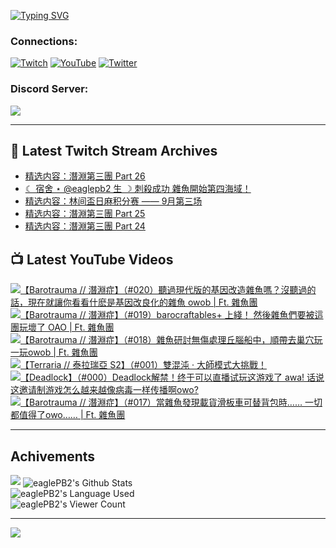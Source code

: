 <!--### Hello people, I'm EaglePB2 - The one who building something for fun 👋
Thank you for standby for this profile.   
The purpose of this profile is coming soon.   
You may come back later, as you wish if this readme.md is updated.   -->

<a href="https://git.io/typing-svg"><img src="https://readme-typing-svg.herokuapp.com?font=Fira+Code&duration=1000&pause=5000&vCenter=true&random=false&width=500&lines=%F0%9F%91%8B+Hello+Everyone%2C+I'm+EaglePB2.;%F0%9F%99%87+Thank+you+for+stopping+by+my+profile.+;%F0%9F%94%AD+%3D%3D%3D%3D+%F0%9F%94%AD;%F0%9F%91%8B+%E4%BD%A0%E5%A5%BD%EF%BC%8C%E6%AD%A1%E8%BF%8E%E4%BE%86%E5%88%B0%E6%88%91%E7%9A%84%E4%BB%A3%E7%A2%BC%E5%BA%AB%E3%80%82;%F0%9F%99%87+%E6%84%9F%E8%AC%9D%E5%89%8D%E4%BE%86%E5%8F%83%E8%A7%80%E5%B0%8F%E5%B1%8B+owo~" alt="Typing SVG" /></a>

### Connections:

[![Twitch](https://img.shields.io/badge/Twitch-9347FF?style=flat-square&logo=twitch&logoColor=white)](https://www.twitch.tv/eaglepb2)
[![YouTube](https://img.shields.io/badge/YouTube-%23FF0000.svg?style=flat-square&logo=YouTube&logoColor=white)](https://www.youtube.com/eaglepb2)
[![Twitter](https://img.shields.io/badge/Twitter-%231DA1F2.svg?style=flat-square&logo=Twitter&logoColor=white)](https://twitter.com/eaglepb2)

### Discord Server:

[![](https://invidget.switchblade.xyz/qKrub9b?theme=dark&language=ch)](https://discord.gg/qKrub9b)

---

## 👾 Latest Twitch Stream Archives
<!-- TWITCH:START -->
- [精选内容：潛淵第三團 Part 26](https://www.twitch.tv/videos/2258196195)
- [☾ 宿舍 ⋆ @eaglepb2 生 ☽ 刺殺成功 雜魚開始第四海域！](https://www.twitch.tv/videos/2257531419)
- [精选内容：林间盃日麻积分赛 —— 9月第三场](https://www.twitch.tv/videos/2256830780)
- [精选内容：潛淵第三團 Part 25](https://www.twitch.tv/videos/2256830194)
- [精选内容：潛淵第三團 Part 24](https://www.twitch.tv/videos/2256830052)
<!-- TWITCH:END -->



## 📺 Latest YouTube Videos
<!-- YOUTUBE:START -->
<!-- YOUTUBE:END -->

<!-- BEGIN YOUTUBE-CARDS -->
<a href="https://www.youtube.com/watch?v=izbqK8RX2qQ">
  <picture>
    <source media="(prefers-color-scheme: dark)" srcset="https://ytcards.demolab.com/?id=izbqK8RX2qQ&title=%E3%80%90Barotrauma+%2F%2F+%E6%BD%9B%E6%B7%B5%E7%97%87%E3%80%91%EF%BC%88%23020%EF%BC%89%E8%81%BD%E9%81%8E%E7%8F%BE%E4%BB%A3%E7%89%88%E7%9A%84%E5%9F%BA%E5%9B%A0%E6%94%B9%E9%80%A0%E9%9B%9C%E9%AD%9A%E5%97%8E%EF%BC%9F%E6%B2%92%E8%81%BD%E9%81%8E%E7%9A%84%E8%A9%B1%EF%BC%8C%E7%8F%BE%E5%9C%A8%E5%B0%B1%E8%AE%93%E4%BD%A0%E7%9C%8B%E7%9C%8B%E4%BB%80%E9%BA%BD%E6%98%AF%E5%9F%BA%E5%9B%A0%E6%94%B9%E8%89%AF%E5%8C%96%E7%9A%84%E9%9B%9C%E9%AD%9A+owob+%7C+Ft.+%E9%9B%9C%E9%AD%9A%E5%9C%98&lang=zh&timestamp=1727237387&background_color=%230d1117&title_color=%23ffffff&stats_color=%23dedede&max_title_lines=1&width=250&border_radius=5&duration=11895">
    <img src="https://ytcards.demolab.com/?id=izbqK8RX2qQ&title=%E3%80%90Barotrauma+%2F%2F+%E6%BD%9B%E6%B7%B5%E7%97%87%E3%80%91%EF%BC%88%23020%EF%BC%89%E8%81%BD%E9%81%8E%E7%8F%BE%E4%BB%A3%E7%89%88%E7%9A%84%E5%9F%BA%E5%9B%A0%E6%94%B9%E9%80%A0%E9%9B%9C%E9%AD%9A%E5%97%8E%EF%BC%9F%E6%B2%92%E8%81%BD%E9%81%8E%E7%9A%84%E8%A9%B1%EF%BC%8C%E7%8F%BE%E5%9C%A8%E5%B0%B1%E8%AE%93%E4%BD%A0%E7%9C%8B%E7%9C%8B%E4%BB%80%E9%BA%BD%E6%98%AF%E5%9F%BA%E5%9B%A0%E6%94%B9%E8%89%AF%E5%8C%96%E7%9A%84%E9%9B%9C%E9%AD%9A+owob+%7C+Ft.+%E9%9B%9C%E9%AD%9A%E5%9C%98&lang=zh&timestamp=1727237387&background_color=%23ffffff&title_color=%2324292f&stats_color=%2357606a&max_title_lines=1&width=250&border_radius=5&duration=11895" alt="【Barotrauma // 潛淵症】（#020）聽過現代版的基因改造雜魚嗎？沒聽過的話，現在就讓你看看什麽是基因改良化的雜魚 owob | Ft. 雜魚團" title="【Barotrauma // 潛淵症】（#020）聽過現代版的基因改造雜魚嗎？沒聽過的話，現在就讓你看看什麽是基因改良化的雜魚 owob | Ft. 雜魚團">
  </picture>
</a>
<a href="https://www.youtube.com/watch?v=n05N5vkLg8k">
  <picture>
    <source media="(prefers-color-scheme: dark)" srcset="https://ytcards.demolab.com/?id=n05N5vkLg8k&title=%E3%80%90Barotrauma+%2F%2F+%E6%BD%9B%E6%B7%B5%E7%97%87%E3%80%91%EF%BC%88%23019%EF%BC%89barocraftables%2B+%E4%B8%8A%E7%B6%AB%EF%BC%81+%E7%84%B6%E5%BE%8C%E9%9B%9C%E9%AD%9A%E5%80%91%E8%A6%81%E8%A2%AB%E9%80%99%E5%9C%98%E7%8E%A9%E5%A3%9E%E4%BA%86+OAO+%7C+Ft.+%E9%9B%9C%E9%AD%9A%E5%9C%98&lang=zh&timestamp=1727155057&background_color=%230d1117&title_color=%23ffffff&stats_color=%23dedede&max_title_lines=1&width=250&border_radius=5&duration=11241">
    <img src="https://ytcards.demolab.com/?id=n05N5vkLg8k&title=%E3%80%90Barotrauma+%2F%2F+%E6%BD%9B%E6%B7%B5%E7%97%87%E3%80%91%EF%BC%88%23019%EF%BC%89barocraftables%2B+%E4%B8%8A%E7%B6%AB%EF%BC%81+%E7%84%B6%E5%BE%8C%E9%9B%9C%E9%AD%9A%E5%80%91%E8%A6%81%E8%A2%AB%E9%80%99%E5%9C%98%E7%8E%A9%E5%A3%9E%E4%BA%86+OAO+%7C+Ft.+%E9%9B%9C%E9%AD%9A%E5%9C%98&lang=zh&timestamp=1727155057&background_color=%23ffffff&title_color=%2324292f&stats_color=%2357606a&max_title_lines=1&width=250&border_radius=5&duration=11241" alt="【Barotrauma // 潛淵症】（#019）barocraftables+ 上綫！ 然後雜魚們要被這團玩壞了 OAO | Ft. 雜魚團" title="【Barotrauma // 潛淵症】（#019）barocraftables+ 上綫！ 然後雜魚們要被這團玩壞了 OAO | Ft. 雜魚團">
  </picture>
</a>
<a href="https://www.youtube.com/watch?v=g5WvRcYU9FI">
  <picture>
    <source media="(prefers-color-scheme: dark)" srcset="https://ytcards.demolab.com/?id=g5WvRcYU9FI&title=%E3%80%90Barotrauma+%2F%2F+%E6%BD%9B%E6%B7%B5%E7%97%87%E3%80%91%EF%BC%88%23018%EF%BC%89%E9%9B%9C%E9%AD%9A%E7%A0%94%E8%A8%8E%E7%84%A1%E5%82%B7%E8%99%95%E7%90%86%E4%B8%98%E8%85%A6%E8%88%B9%E4%B8%AD%EF%BC%8C%E9%A0%86%E5%B8%B6%E5%8E%BB%E5%B7%A2%E7%A9%B4%E7%8E%A9%E4%B8%80%E7%8E%A9owob+%7C+Ft.+%E9%9B%9C%E9%AD%9A%E5%9C%98&lang=zh&timestamp=1727062840&background_color=%230d1117&title_color=%23ffffff&stats_color=%23dedede&max_title_lines=1&width=250&border_radius=5&duration=14772">
    <img src="https://ytcards.demolab.com/?id=g5WvRcYU9FI&title=%E3%80%90Barotrauma+%2F%2F+%E6%BD%9B%E6%B7%B5%E7%97%87%E3%80%91%EF%BC%88%23018%EF%BC%89%E9%9B%9C%E9%AD%9A%E7%A0%94%E8%A8%8E%E7%84%A1%E5%82%B7%E8%99%95%E7%90%86%E4%B8%98%E8%85%A6%E8%88%B9%E4%B8%AD%EF%BC%8C%E9%A0%86%E5%B8%B6%E5%8E%BB%E5%B7%A2%E7%A9%B4%E7%8E%A9%E4%B8%80%E7%8E%A9owob+%7C+Ft.+%E9%9B%9C%E9%AD%9A%E5%9C%98&lang=zh&timestamp=1727062840&background_color=%23ffffff&title_color=%2324292f&stats_color=%2357606a&max_title_lines=1&width=250&border_radius=5&duration=14772" alt="【Barotrauma // 潛淵症】（#018）雜魚研討無傷處理丘腦船中，順帶去巢穴玩一玩owob | Ft. 雜魚團" title="【Barotrauma // 潛淵症】（#018）雜魚研討無傷處理丘腦船中，順帶去巢穴玩一玩owob | Ft. 雜魚團">
  </picture>
</a>
<a href="https://www.youtube.com/watch?v=0psSZgp4hiI">
  <picture>
    <source media="(prefers-color-scheme: dark)" srcset="https://ytcards.demolab.com/?id=0psSZgp4hiI&title=%E3%80%90Terraria+%2F%2F+%E6%B3%B0%E6%8B%89%E7%91%9E%E4%BA%9E+S2%E3%80%91%EF%BC%88%23001%EF%BC%89%E9%9B%99%E6%B7%B7%E6%B2%8C+%C2%B7+%E5%A4%A7%E5%B8%AB%E6%A8%A1%E5%BC%8F%E5%A4%A7%E6%8C%91%E6%88%B0%EF%BC%81&lang=zh&timestamp=1726983067&background_color=%230d1117&title_color=%23ffffff&stats_color=%23dedede&max_title_lines=1&width=250&border_radius=5&duration=10361">
    <img src="https://ytcards.demolab.com/?id=0psSZgp4hiI&title=%E3%80%90Terraria+%2F%2F+%E6%B3%B0%E6%8B%89%E7%91%9E%E4%BA%9E+S2%E3%80%91%EF%BC%88%23001%EF%BC%89%E9%9B%99%E6%B7%B7%E6%B2%8C+%C2%B7+%E5%A4%A7%E5%B8%AB%E6%A8%A1%E5%BC%8F%E5%A4%A7%E6%8C%91%E6%88%B0%EF%BC%81&lang=zh&timestamp=1726983067&background_color=%23ffffff&title_color=%2324292f&stats_color=%2357606a&max_title_lines=1&width=250&border_radius=5&duration=10361" alt="【Terraria // 泰拉瑞亞 S2】（#001）雙混沌 · 大師模式大挑戰！" title="【Terraria // 泰拉瑞亞 S2】（#001）雙混沌 · 大師模式大挑戰！">
  </picture>
</a>
<a href="https://www.youtube.com/watch?v=hG7M_CZpMAA">
  <picture>
    <source media="(prefers-color-scheme: dark)" srcset="https://ytcards.demolab.com/?id=hG7M_CZpMAA&title=%E3%80%90Deadlock%E3%80%91%EF%BC%88%23000%EF%BC%89Deadlock%E8%A7%A3%E7%A6%81%EF%BC%81%E7%BB%88%E4%BA%8E%E5%8F%AF%E4%BB%A5%E7%9B%B4%E6%92%AD%E8%AF%95%E7%8E%A9%E8%BF%99%E6%B8%B8%E6%88%8F%E4%BA%86+awa%21+%E8%AF%9D%E8%AF%B4%E8%BF%99%E9%82%80%E8%AF%B7%E5%88%B6%E6%B8%B8%E6%88%8F%E6%80%8E%E4%B9%88%E8%B6%8A%E6%9D%A5%E8%B6%8A%E5%83%8F%E7%97%85%E6%AF%92%E4%B8%80%E6%A0%B7%E4%BC%A0%E6%92%AD%E5%95%8Aowo%3F&lang=zh&timestamp=1726898201&background_color=%230d1117&title_color=%23ffffff&stats_color=%23dedede&max_title_lines=1&width=250&border_radius=5&duration=13173">
    <img src="https://ytcards.demolab.com/?id=hG7M_CZpMAA&title=%E3%80%90Deadlock%E3%80%91%EF%BC%88%23000%EF%BC%89Deadlock%E8%A7%A3%E7%A6%81%EF%BC%81%E7%BB%88%E4%BA%8E%E5%8F%AF%E4%BB%A5%E7%9B%B4%E6%92%AD%E8%AF%95%E7%8E%A9%E8%BF%99%E6%B8%B8%E6%88%8F%E4%BA%86+awa%21+%E8%AF%9D%E8%AF%B4%E8%BF%99%E9%82%80%E8%AF%B7%E5%88%B6%E6%B8%B8%E6%88%8F%E6%80%8E%E4%B9%88%E8%B6%8A%E6%9D%A5%E8%B6%8A%E5%83%8F%E7%97%85%E6%AF%92%E4%B8%80%E6%A0%B7%E4%BC%A0%E6%92%AD%E5%95%8Aowo%3F&lang=zh&timestamp=1726898201&background_color=%23ffffff&title_color=%2324292f&stats_color=%2357606a&max_title_lines=1&width=250&border_radius=5&duration=13173" alt="【Deadlock】（#000）Deadlock解禁！终于可以直播试玩这游戏了 awa! 话说这邀请制游戏怎么越来越像病毒一样传播啊owo?" title="【Deadlock】（#000）Deadlock解禁！终于可以直播试玩这游戏了 awa! 话说这邀请制游戏怎么越来越像病毒一样传播啊owo?">
  </picture>
</a>
<a href="https://www.youtube.com/watch?v=BUoLsoBpo4c">
  <picture>
    <source media="(prefers-color-scheme: dark)" srcset="https://ytcards.demolab.com/?id=BUoLsoBpo4c&title=%E3%80%90Barotrauma+%2F%2F+%E6%BD%9B%E6%B7%B5%E7%97%87%E3%80%91%EF%BC%88%23017%EF%BC%89%E7%95%B6%E9%9B%9C%E9%AD%9A%E7%99%BC%E7%8F%BE%E8%BC%89%E8%B2%A8%E6%BB%91%E6%9D%BF%E8%BB%8A%E5%8F%AF%E6%9B%BF%E8%83%8C%E5%8C%85%E6%99%82%E2%80%A6%E2%80%A6+%E4%B8%80%E5%88%87%E9%83%BD%E5%80%BC%E5%BE%97%E4%BA%86owo%E2%80%A6%E2%80%A6+%7C+Ft.+%E9%9B%9C%E9%AD%9A%E5%9C%98&lang=zh&timestamp=1726800804&background_color=%230d1117&title_color=%23ffffff&stats_color=%23dedede&max_title_lines=1&width=250&border_radius=5&duration=9690">
    <img src="https://ytcards.demolab.com/?id=BUoLsoBpo4c&title=%E3%80%90Barotrauma+%2F%2F+%E6%BD%9B%E6%B7%B5%E7%97%87%E3%80%91%EF%BC%88%23017%EF%BC%89%E7%95%B6%E9%9B%9C%E9%AD%9A%E7%99%BC%E7%8F%BE%E8%BC%89%E8%B2%A8%E6%BB%91%E6%9D%BF%E8%BB%8A%E5%8F%AF%E6%9B%BF%E8%83%8C%E5%8C%85%E6%99%82%E2%80%A6%E2%80%A6+%E4%B8%80%E5%88%87%E9%83%BD%E5%80%BC%E5%BE%97%E4%BA%86owo%E2%80%A6%E2%80%A6+%7C+Ft.+%E9%9B%9C%E9%AD%9A%E5%9C%98&lang=zh&timestamp=1726800804&background_color=%23ffffff&title_color=%2324292f&stats_color=%2357606a&max_title_lines=1&width=250&border_radius=5&duration=9690" alt="【Barotrauma // 潛淵症】（#017）當雜魚發現載貨滑板車可替背包時…… 一切都值得了owo…… | Ft. 雜魚團" title="【Barotrauma // 潛淵症】（#017）當雜魚發現載貨滑板車可替背包時…… 一切都值得了owo…… | Ft. 雜魚團">
  </picture>
</a>
<!-- END YOUTUBE-CARDS -->

---

## Achivements
[![](https://github-profile-trophy.vercel.app/?username=eaglepb2&theme=monokai&no-bg=true&&title=Repositories,Issues,Commit,MultiLanguage)](https://github.com/anuraghazra/github-readme-stats)
<img align="center" alt="eaglePB2's Github Stats" src="https://github-readme-stats.vercel.app/api?username=eaglePB2&show_icons=true&hide_border=true&theme=merko" />
<br>
<img align="center" alt="eaglePB2's Language Used" src="https://github-readme-stats.vercel.app/api/top-langs/?username=eaglePB2&show_icons=true&hide_border=true&theme=merko&layout=compact&langs_count=8" />
<br>
<img align="center" alt="eaglePB2's Viewer Count" src="https://visitcount.itsvg.in/api?id=eaglepb2&label=Profile%20Views&color=3&icon=5&pretty=true" />

<hr>

<!-- RANDOMQUOTE:START -->
![](https://quotes-github-readme.vercel.app/api?type=horizontal&theme=merko)
<!-- RANDOMQUOTE:END -->


<!--
       _____   _   _   _____       _____   _   _   ____   
      |_   _| | | | | |  ___|     |  ___| | \ | | |  _  \  
        | |   | |_| | | |___      | |___  |  \| | | | | | 
        | |   |  _  | |  ___|     |  ___| |     | | | | | 
        | |   | | | | | |___      | |___  | |\  | | |_| | 
        |_|   |_| |_| |_____|     |_____| |_| \_| |____ / 
      
-->
